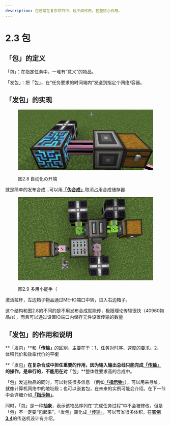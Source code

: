 ```yaml
---
description: 包通常在复杂项目中，起中间作用，甚至核心作用。
---
```


# 2.3 包

## 「包」的定义

「包」：在指定任务中，一堆有“意义”的物品。

「发包」：把「包」，在“任务要求的时间端内”发送到指定个网络/容器。

## 「发包」的实现 <a href="#_toc137910912" id="_toc137910912"></a>

<figure><img src="../.gitbook/assets/image (3).png" alt=""><figcaption><p>图2.8 自动化の开端</p></figcaption></figure>

就是简单的发布合成…可以用[**「伪合成」**](../3-实例/3.1-伪合成（高级发包）.md)取消占用合成储存器

<figure><img src="../.gitbook/assets/image (13).png" alt=""><figcaption><p>图2.9 多用小能手（</p></figcaption></figure>

激活拉杆，左边箱子物品通过ME-IO端口中转，进入右边箱子。

这个结构和图2.8的不同的是不用发布合成就能传，极限理论传输很快（40960物品/s），而且可以通过设置IO端口内储存元件设置传输的数量

## 「发包」的作用和说明 <a href="#_toc137910913" id="_toc137910913"></a>

**「发包」**和[**「传输」**](2.1-物品（数据）传输.md)的区别，主要在于：1、任务对时序、速度的要求。2、体积代价和效率代价的平衡

**「发包」**在复杂合成中担任重要的作用，因为输入输出总线只能完成[**「传输」**](2.1-物品（数据）传输.md)的操作，是串行的，不能用在对**「包」**整体性要求高的合成中。

「包」发送物品的同时，可以封装很多信息 （例如[**「指示物」**](2.4-指示物.md)），可以用来寻址，就像计算机网络中的地址段；也可以嵌套包，在未来的实例可能会介绍。在下一节中会详细介绍[**「指示物」**](2.4-指示物.md)。

同时，「包」是一种**抽象**，表示该物品序列在“完成任务过程”中不会被修改，但是「包」不一定要“包起来”。「发包」简化成[「传输」](2.1-物品（数据）传输.md)，可以节省很多体积，在[**实例3.4**](../3-实例/3.4-传送机.md)的传送机设计有介绍。

